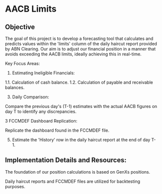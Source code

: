 # AACB Limits

## Objective

The goal of this project is to develop a forecasting tool that calculates and predicts values within the 'limits' column of the daily haircut report provided by ABN Clearing. Our aim is to adjust our financial position in a manner that avoids exceeding the AACB limits, ideally achieving this in real-time.

Key Focus Areas:

1. Estimating Ineligible Financials:
   
  1.1. Calculation of cash balance.
  1.2. Calculation of payable and receivable balances.
  
3. Daily Comparison:
   
  Compare the previous day's (T-1) estimates with the actual AACB figures on day T to identify any discrepancies.
  
3 FCCMDEF Dashboard Replication:

  Replicate the dashboard found in the FCCMDEF file.
  
5. Estimate the 'History' row in the daily haircut report at the end of day T-1.

## Implementation Details and Resources:

The foundation of our position calculations is based on GenXs positions.

Daily haircut reports and FCCMDEF files are utilized for backtesting purposes.


